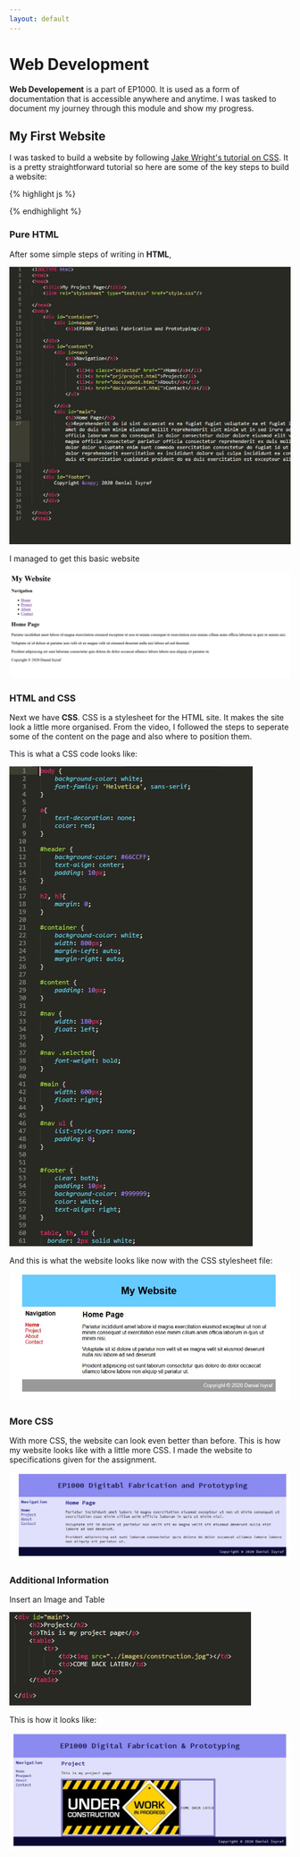 ```yaml
---
layout: default
---
```


# Web Development
<strong>Web Developement</strong> is a part of EP1000. It is used as a form of documentation that is accessible anywhere and anytime. I was tasked to document my journey through this module and show my progress. 

## My First Website
I was tasked to build a website by following [Jake Wright's tutorial on CSS](https://www.youtube.com/watch?v=0afZj1G0BIE&feature=youtu.be). It is a pretty straightforward tutorial so here are some of the key steps to build a website:

{% highlight js %}

{% endhighlight %}

### Pure HTML
After some simple steps of writing in <strong>HTML</strong>,
	
![](images/web-0.jpg)	

 I managed to get this basic website

![](images/web-1.jpg)

### HTML and CSS
Next we have <strong>CSS</strong>. CSS is a stylesheet for the HTML site. It makes the site look a little more organised. From the video, I followed the steps to seperate some of the content on the page and also where to position them.

This is what a CSS code looks like:

![](images/web-2.jpg)

And this is what the website looks like now with the CSS stylesheet file:

![](images/web-3.jpg)

### More CSS
With more CSS, the website can look even better than before. This is how my website looks like with a little more CSS. I made the website to specifications given for the assignment.

![](images/web-4.JPG)

### Additional Information
Insert an Image and Table

![](images/web-5.jpg)

This is how it looks like:

![](images/web-6.jpg)


